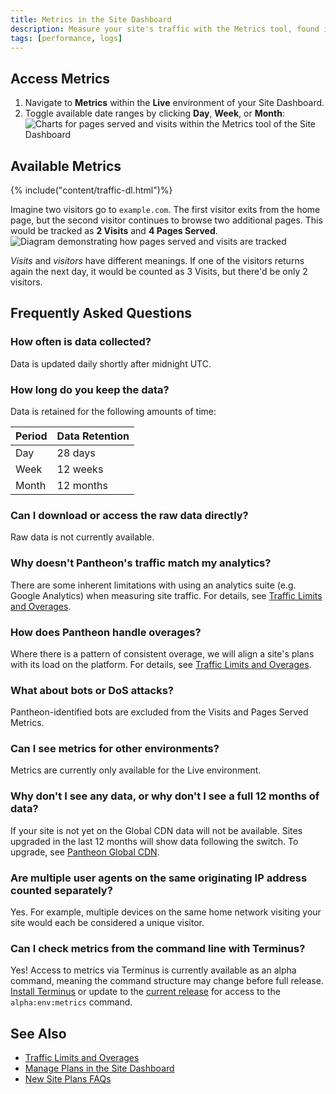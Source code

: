 ```yaml
---
title: Metrics in the Site Dashboard
description: Measure your site's traffic with the Metrics tool, found in the Live environment of the Site Dashboard.
tags: [performance, logs]
---
```

## Access Metrics
1. Navigate to **<span class="glyphicons glyphicons-charts"></span> Metrics** within the **<span class="glyphicons glyphicons-cardio"></span> Live** environment of your Site Dashboard.
2. Toggle available date ranges by clicking **Day**, **Week**, or **Month**:
  ![Charts for pages served and visits within the Metrics tool of the Site Dashboard](/source/docs/assets/images/dashboard/metrics-graphs.png)

## Available Metrics
{% include("content/traffic-dl.html")%}

Imagine two visitors go to `example.com`. The first visitor exits from the home page, but the second visitor continues to browse two additional pages. This would be tracked as **2 Visits** and **4 Pages Served**.
![Diagram demonstrating how pages served and visits are tracked](/source/docs/assets/images/dashboard/metrics-diagram.png)

_Visits_ and _visitors_ have different meanings. If one of the visitors returns again the next day, it would be counted as 3 Visits, but there'd be only 2 visitors.
## Frequently Asked Questions
### How often is data collected?
Data is updated daily shortly after midnight UTC.

### How long do you keep the data?
Data is retained for the following amounts of time:

| Period  | Data Retention |
| ------- | -------------- |
| Day     | 28 days        |
| Week    | 12 weeks       |
| Month   | 12 months      |

### Can I download or access the raw data directly?
Raw data is not currently available.

### Why doesn't Pantheon's traffic match my analytics?
There are some inherent limitations with using an analytics suite (e.g. Google Analytics) when measuring site traffic. For details, see <a href="/docs/traffic-limits/#why-doesnt-pantheons-traffic-match-my-analytics" data-proofer-ignore>Traffic Limits and Overages</a>.

### How does Pantheon handle overages?
Where there is a pattern of consistent overage, we will align a site's plans with its load on the platform. For details, see <a href="/docs/traffic-limits/#does-pantheon-charge-for-overages" data-proofer-ignore>Traffic Limits and Overages</a>.

### What about bots or DoS attacks?
Pantheon-identified bots are excluded from the Visits and Pages Served Metrics.

### Can I see metrics for other environments?
Metrics are currently only available for the Live environment.

### Why don't I see any data, or why don't I see a full 12 months of data?
If your site is not yet on the Global CDN data will not be available. Sites upgraded in the last 12 months will show data following the switch. To upgrade, see [Pantheon Global CDN](/docs/global-cdn/).

### Are multiple user agents on the same originating IP address counted separately?
Yes. For example, multiple devices on the same home network visiting your site would each be considered a unique visitor.

### Can I check metrics from the command line with Terminus?
Yes! Access to metrics via Terminus is currently available as an alpha command, meaning the command structure may change before full release. [Install Terminus](/docs/terminus/install/) or update to the <a href="/docs/terminus/updates#update-to-the-current-release-" data-proofer-ignore>current release</a> for access to the `alpha:env:metrics` command.

## See Also
- [Traffic Limits and Overages](/docs/traffic-limits/)
- [Manage Plans in the Site Dashboard](/docs/site-plan/)
- [New Site Plans FAQs](/docs/new-plans-faq/)
